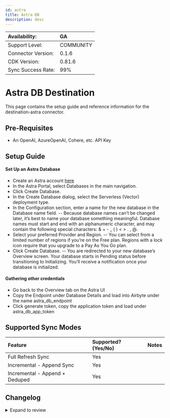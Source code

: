 ```yaml
---
id: astra
title: Astra DB
description: desc
---
```


| Availability:      | GA        |
| :----------------- | :-------- |
| Support Level:     | COMMUNITY |
| Connector Version: | 0.1.6     |
| CDK Version:       | 0.81.6    |
| Sync Success Rate: | 99%       |

# Astra DB Destination

This page contains the setup guide and reference information for the destination-astra connector.

## Pre-Requisites

- An OpenAI, AzureOpenAI, Cohere, etc. API Key

## Setup Guide

#### Set Up an Astra Database

- Create an Astra account [here](https://astra.datastax.com/signup)
- In the Astra Portal, select Databases in the main navigation.
- Click Create Database.
- In the Create Database dialog, select the Serverless (Vector) deployment type.
- In the Configuration section, enter a name for the new database in the Database name field.
  -- Because database names can’t be changed later, it’s best to name your database something meaningful. Database names must start and end with an alphanumeric character, and may contain the following special characters: & + - \_ ( ) < > . , @.
- Select your preferred Provider and Region.
  -- You can select from a limited number of regions if you’re on the Free plan. Regions with a lock icon require that you upgrade to a Pay As You Go plan.
- Click Create Database.
  -- You are redirected to your new database’s Overview screen. Your database starts in Pending status before transitioning to Initializing. You’ll receive a notification once your database is initialized.

#### Gathering other credentials

- Go back to the Overview tab on the Astra UI
- Copy the Endpoint under Database Details and load into Airbyte under the name astra_db_endpoint
- Click generate token, copy the application token and load under astra_db_app_token

## Supported Sync Modes

| Feature                        | Supported?\(Yes/No\) | Notes |
| :----------------------------- | :------------------- | :---- |
| Full Refresh Sync              | Yes                  |       |
| Incremental - Append Sync      | Yes                  |       |
| Incremental - Append + Deduped | Yes                  |       |

## Changelog

<details>
  <summary>Expand to review</summary>

| Version | Date       | Subject                                                   |
| :------ | :--------- | :-------------------------------------------------------- |
| 0.1.6   | 2024-06-22 | Update dependencies                                       |
| 0.1.5   | 2024-06-06 | [autopull] Upgrade base image to v1.2.2                   |
| 0.1.4   | 2024-05-16 | Add explicit projection when reading from Astra DB        |
| 0.1.3   | 2024-04-19 | Add "airbyte" user-agent in the HTTP requests to Astra DB |
| 0.1.2   | 2024-04-15 | Moved to Poetry; Updated CDK & pytest versions            |
| 0.1.1   | 2024-01-26 | DS Branding Update                                        |
| 0.1.0   | 2024-01-08 | Initial Release                                           |

</details>
